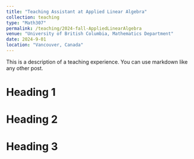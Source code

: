 ```yaml
---
title: "Teaching Assistant at Applied Linear Algebra"
collection: teaching
type: "Math307"
permalink: /teaching/2024-fall-AppliedLinearAlgebra
venue: "University of British Columbia, Mathematics Department"
date: 2024-9-01
location: "Vancouver, Canada"
---
```


This is a description of a teaching experience. You can use markdown like any other post.

Heading 1
======

Heading 2
======

Heading 3
======
